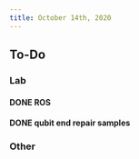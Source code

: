 ```yaml
---
title: October 14th, 2020
---
```


## **To-Do**
### **Lab**
#### DONE ROS

#### DONE qubit end repair samples

### **Other**
